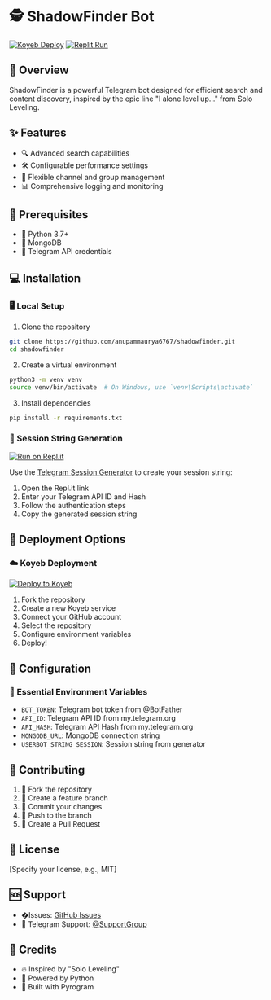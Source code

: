 # 🕵️ ShadowFinder Bot

[![Koyeb Deploy](https://www.koyeb.com/static/images/deploy/button.svg)](https://app.koyeb.com/deploy)
[![Replit Run](https://replit.com/badge/github/anupammaurya6767/shadowfinder)](https://replit.com/@tanjirouji7/Telegram-Session-Generator?v=1)

## 🌟 Overview
ShadowFinder is a powerful Telegram bot designed for efficient search and content discovery, inspired by the epic line "I alone level up..." from Solo Leveling.

## ✨ Features
- 🔍 Advanced search capabilities
- 🛠 Configurable performance settings
- 🔐 Flexible channel and group management
- 📊 Comprehensive logging and monitoring

## 🚀 Prerequisites
- 🐍 Python 3.7+
- 🍃 MongoDB
- 📱 Telegram API credentials

## 💻 Installation

### 🖥 Local Setup
1. Clone the repository
```bash
git clone https://github.com/anupammaurya6767/shadowfinder.git
cd shadowfinder
```

2. Create a virtual environment
```bash
python3 -m venv venv
source venv/bin/activate  # On Windows, use `venv\Scripts\activate`
```

3. Install dependencies
```bash
pip install -r requirements.txt
```

### 🔑 Session String Generation
[![Run on Repl.it](https://replit.com/badge/github/yourusername/session-generator)](https://replit.com/@YourReplUsername/Telegram-Session-Generator)

Use the [Telegram Session Generator](https://replit.com/@tanjirouji7/Telegram-Session-Generator?v=1) to create your session string:

1. Open the Repl.it link
2. Enter your Telegram API ID and Hash
3. Follow the authentication steps
4. Copy the generated session string

## 🚢 Deployment Options

### ☁️ Koyeb Deployment
[![Deploy to Koyeb](https://www.koyeb.com/static/images/deploy/button.svg)](https://app.koyeb.com/deploy)

1. Fork the repository
2. Create a new Koyeb service
3. Connect your GitHub account
4. Select the repository
5. Configure environment variables
6. Deploy!

## 🔧 Configuration

### 🤖 Essential Environment Variables
- `BOT_TOKEN`: Telegram bot token from @BotFather
- `API_ID`: Telegram API ID from my.telegram.org
- `API_HASH`: Telegram API Hash from my.telegram.org
- `MONGODB_URL`: MongoDB connection string
- `USERBOT_STRING_SESSION`: Session string from generator

## 🤝 Contributing
1. 🍴 Fork the repository
2. 🌿 Create a feature branch
3. 📝 Commit your changes
4. 🚀 Push to the branch
5. 🔀 Create a Pull Request

## 📜 License
[Specify your license, e.g., MIT]

## 🆘 Support
- �Issues: [GitHub Issues](https://github.com/yourusername/shadowfinder/issues)
- 💬 Telegram Support: [@SupportGroup](https://t.me/bots_arena_support)

## 🌈 Credits
- 🔥 Inspired by "Solo Leveling"
- 🐍 Powered by Python
- 📡 Built with Pyrogram
```
